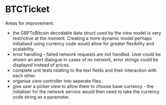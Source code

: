 # BTCTicket

Areas for improvement:

* the GBPToBitcoin decodable data struct used by the view model is very restrictive at the moment. Creating a more dynamic model perhaps initialised using currency code would allow for greater flexibility and scalability.
* error handling - failed network requests are not handled. User could be shown an alert dialogue in cases of no network, error strings could be displayed instead of prices.
* complete unit tests relating to the text fields and their interaction with each other.
* organise view controller into seperate files.
* give user a picker view to allow them to choose base currency - the initialiser for the network service would then need to take the currency code string as a parameter.